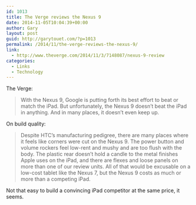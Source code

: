 ```yaml
---
id: 1013
title: The Verge reviews the Nexus 9
date: 2014-11-05T10:04:39+00:00
author: Gary
layout: post
guid: http://garytouet.com/?p=1013
permalink: /2014/11/the-verge-reviews-the-nexus-9/
link:
  - http://www.theverge.com/2014/11/3/7148087/nexus-9-review
categories:
  - Links
  - Technology
---
```


The Verge:
<blockquote>With the Nexus 9, Google is putting forth its best effort to beat or match the iPad. But unfortunately, the Nexus 9 doesn’t beat the iPad in anything. And in many places, it doesn’t even keep up.</blockquote>

On build quality:
<blockquote>Despite HTC’s manufacturing pedigree, there are many places where it feels like corners were cut on the Nexus 9. The power button and volume rockers feel low-rent and mushy and are too flush with the body. The plastic rear doesn’t hold a candle to the metal finishes Apple uses on the iPad, and there are flexes and loose panels on more than one of our review units. All of that would be excusable on a low-cost tablet like the Nexus 7, but the Nexus 9 costs as much or more than a competing iPad.</blockquote>

Not that easy to build a convincing iPad competitor at the same price, it seems.

 



